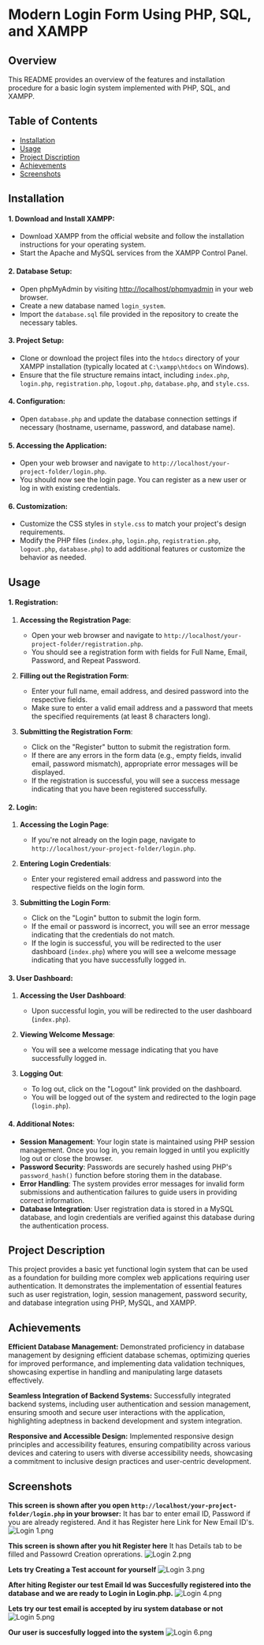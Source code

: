 # Modern Login Form Using PHP, SQL, and XAMPP
## Overview
This README provides an overview of the features and installation procedure for a basic login system implemented with PHP, SQL, and XAMPP.


## Table of Contents

- [Installation](#Installation)
- [Usage](#Usage)
- [Project Discription](#Project-Description)
- [Achievements](#Achievements)
- [Screenshots](#Screenshots)

## Installation
#### 1. Download and Install XAMPP:
   - Download XAMPP from the official website and follow the installation instructions for your operating system.
   - Start the Apache and MySQL services from the XAMPP Control Panel.

#### 2. Database Setup:
   - Open phpMyAdmin by visiting [http://localhost/phpmyadmin](http://localhost/phpmyadmin) in your web browser. 
   - Create a new database named `login_system`.
   - Import the `database.sql` file provided in the repository to create the necessary tables.

#### 3. Project Setup:
   - Clone or download the project files into the `htdocs` directory of your XAMPP installation (typically located at `C:\xampp\htdocs` on Windows).
   - Ensure that the file structure remains intact, including `index.php`, `login.php`, `registration.php`, `logout.php`, `database.php`, and `style.css`.

#### 4. Configuration:
   - Open `database.php` and update the database connection settings if necessary (hostname, username, password, and database name).

#### 5. Accessing the Application:
   - Open your web browser and navigate to `http://localhost/your-project-folder/login.php`.
   - You should now see the login page. You can register as a new user or log in with existing credentials.

#### 6. Customization:
   - Customize the CSS styles in `style.css` to match your project's design requirements.
   - Modify the PHP files (`index.php`, `login.php`, `registration.php`, `logout.php`, `database.php`) to add additional features or customize the behavior as needed.

## Usage 

#### 1. Registration:

1. **Accessing the Registration Page**:
   - Open your web browser and navigate to `http://localhost/your-project-folder/registration.php`.
   - You should see a registration form with fields for Full Name, Email, Password, and Repeat Password.

2. **Filling out the Registration Form**:
   - Enter your full name, email address, and desired password into the respective fields.
   - Make sure to enter a valid email address and a password that meets the specified requirements (at least 8 characters long).

3. **Submitting the Registration Form**:
   - Click on the "Register" button to submit the registration form.
   - If there are any errors in the form data (e.g., empty fields, invalid email, password mismatch), appropriate error messages will be displayed.
   - If the registration is successful, you will see a success message indicating that you have been registered successfully.

#### 2. Login:

1. **Accessing the Login Page**:
   - If you're not already on the login page, navigate to `http://localhost/your-project-folder/login.php`.

2. **Entering Login Credentials**:
   - Enter your registered email address and password into the respective fields on the login form.

3. **Submitting the Login Form**:
   - Click on the "Login" button to submit the login form.
   - If the email or password is incorrect, you will see an error message indicating that the credentials do not match.
   - If the login is successful, you will be redirected to the user dashboard (`index.php`) where you will see a welcome message indicating that you have successfully logged in.

#### 3. User Dashboard:

1. **Accessing the User Dashboard**:
   - Upon successful login, you will be redirected to the user dashboard (`index.php`).

2. **Viewing Welcome Message**:
   - You will see a welcome message indicating that you have successfully logged in.

3. **Logging Out**:
   - To log out, click on the "Logout" link provided on the dashboard.
   - You will be logged out of the system and redirected to the login page (`login.php`).

#### 4. Additional Notes:

- **Session Management**: Your login state is maintained using PHP session management. Once you log in, you remain logged in until you explicitly log out or close the browser.
- **Password Security**: Passwords are securely hashed using PHP's `password_hash()` function before storing them in the database.
- **Error Handling**: The system provides error messages for invalid form submissions and authentication failures to guide users in providing correct information.
- **Database Integration**: User registration data is stored in a MySQL database, and login credentials are verified against this database during the authentication process.

## Project Description
This project provides a basic yet functional login system that can be used as a foundation for building more complex web applications requiring user authentication. It demonstrates the implementation of essential features such as user registration, login, session management, password security, and database integration using PHP, MySQL, and XAMPP.

## Achievements
**Efficient Database Management:** Demonstrated proficiency in database management by designing efficient database schemas, optimizing queries for improved performance, and implementing data validation techniques, showcasing expertise in handling and manipulating large datasets effectively.

**Seamless Integration of Backend Systems:** Successfully integrated backend systems, including user authentication and session management, ensuring smooth and secure user interactions with the application, highlighting adeptness in backend development and system integration.

**Responsive and Accessible Design:** Implemented responsive design principles and accessibility features, ensuring compatibility across various devices and catering to users with diverse accessibility needs, showcasing a commitment to inclusive design practices and user-centric development.

## Screenshots
**This screen is shown after you open `http://localhost/your-project-folder/login.php` in your browser:** 
It has bar to enter email ID, Password if you are already registered. 
And it has Register here Link for New Email ID's.
![Login 1.png](Login%201.png)

**This screen is shown after you hit Register here**
It has Details tab to be filled and Passowrd Creation oprerations.
![Login 2.png](Login%202.png)

**Lets try Creating a Test account for yourself** 
![Login 3.png](Login%203.png)

**After hiting Register our test Email Id was Succesfully registered into the database and we are ready to Login in Login.php.** 
![Login 4.png](Login%204.png)

**Lets try our test email is accepted by iru system database or not**
![Login 5.png](Login%205.png)

**Our user is succesfully logged into the system**
![Login 6.png](Login%206.png)
